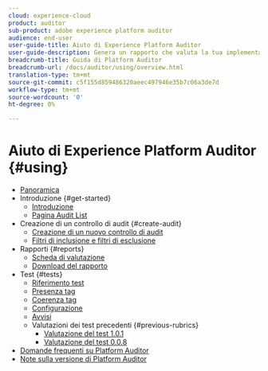 ```yaml
---
cloud: experience-cloud
product: auditor
sub-product: adobe experience platform auditor
audience: end-user
user-guide-title: Aiuto di Experience Platform Auditor
user-guide-description: Genera un rapporto che valuta la tua implementazione di Adobe Experience Cloud e include indicazioni su come migliorarla.
breadcrumb-title: Guida di Platform Auditor
breadcrumb-url: /docs/auditor/using/overview.html
translation-type: tm+mt
source-git-commit: c5f155d859486320aeec497946e35b7c06a3de7d
workflow-type: tm+mt
source-wordcount: '0'
ht-degree: 0%

---
```



# Aiuto di Experience Platform Auditor {#using}

+ [Panoramica](overview.md)
+ Introduzione {#get-started}
   + [Introduzione](get-started/getting-started.md)
   + [Pagina Audit List](get-started/audit-list.md)
+ Creazione di un controllo di audit {#create-audit}
   + [Creazione di un nuovo controllo di audit](create-audit/create-new-audit.md)
   + [Filtri di inclusione e filtri di esclusione](create-audit/filters.md)
+ Rapporti {#reports}
   + [Scheda di valutazione](reports/scorecard.md)
   + [Download del rapporto](reports/download-report.md)
+ Test {#tests}
   + [Riferimento test](tests/test-reference.md)
   + [Presenza tag](tests/test-ref-presence.md)
   + [Coerenza tag](tests/test-ref-consistency.md)
   + [Configurazione](tests/test-ref-cfg.md)
   + [Avvisi](tests/test-ref-alerts.md)
   + Valutazioni dei test precedenti {#previous-rubrics}
      + [Valutazione del test 1.0.1](tests/previous-rubrics/test-rubric1-0-1.md)
      + [Valutazione del test 0.0.8](tests/previous-rubrics/test-rubric1-0.md)
+ [Domande frequenti su Platform Auditor](auditor-faq.md)
+ [Note sulla versione di Platform Auditor](release-notes.md)
